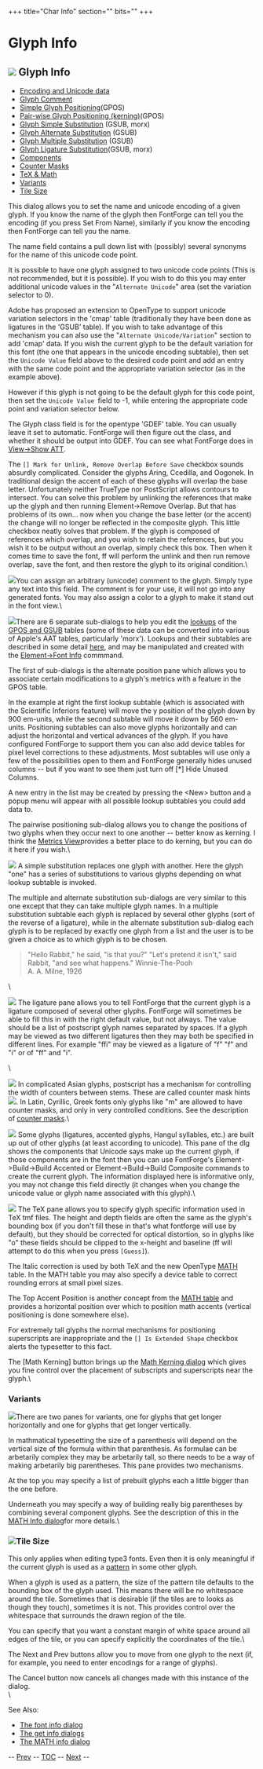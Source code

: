 +++
title="Char Info"
section=""
bits=""
+++


Glyph Info
==========

![](img/charinfo.png) Glyph Info
----------------------------

-   [Encoding and Unicode data](charinfo.html#Unicode)
-   [Glyph Comment](charinfo.html#comment)
-   [Simple Glyph Positioning](charinfo.html#position)(GPOS)
-   [Pair-wise Glyph Positioning
    (kerning)](charinfo.html#pairwise)(GPOS)
-   [Glyph Simple Substitution](charinfo.html#substitution) (GSUB, morx)
-   [Glyph Alternate Substitution](charinfo.html#multiple) (GSUB)
-   [Glyph Multiple Substitution](charinfo.html#multiple) (GSUB)
-   [Glyph Ligature Substitution](charinfo.html#ligature)(GSUB, morx)
-   [Components](charinfo.html#components)
-   [Counter Masks](#CounterMasks)
-   [TeX & Math](#TeX)
-   [Variants](#Variants)
-   [Tile Size](#TileSize)

This dialog allows you to set the name and unicode encoding of a given
glyph. If you know the name of the glyph then FontForge can tell you the
encoding (if you press Set From Name), similarly if you know the
encoding then FontForge can tell you the name.

The name field contains a pull down list with (possibly) several
synonyms for the name of this unicode code point.

It is possible to have one glyph assigned to two unicode code points
(This is not recommended, but it is possible). If you wish to do this
you may enter additional unicode values in the "`Alternate Unicode`"
area (set the variation selector to 0).

Adobe has proposed an extension to OpenType to support unicode variation
selectors in the 'cmap' table (traditionally they have been done as
ligatures in the 'GSUB' table). If you wish to take advantage of this
mechanism you can also use the "`Alternate Unicode/Variation`" section
to add 'cmap' data. If you wish the current glyph to be the default
variation for this font (the one that appears in the unicode encoding
subtable), then set the `Unicode Value` field above to the desired code
point and add an entry with the same code point and the appropriate
variation selector (as in the example above).

However if this glyph is not going to be the default glyph for this code
point, then set the `Unicode Value `field to -1, while entering the
appropriate code point and variation selector below.

The Glyph class field is for the opentype 'GDEF' table. You can usually
leave it set to automatic. FontForge will then figure out the class, and
whether it should be output into GDEF. You can see what FontForge does
in [View-\>Show ATT](showatt.html).

The `[] Mark for Unlink, Remove Overlap Before Save` checkbox sounds
absurdly complicated. Consider the glyphs Aring, Ccedilla, and Oogonek.
In traditional design the accent of each of these glyphs will overlap
the base letter. Unfortunately neither TrueType nor PostScript allows
contours to intersect. You can solve this problem by unlinking the
references that make up the glyph and then running Element-\>Remove
Overlap. But that has problems of its own... now when you change the
base letter (or the accent) the change will no longer be reflected in
the composite glyph. This little checkbox neatly solves that problem. If
the glyph is composed of references which overlap, and you wish to
retain the references, but you wish it to be output without an overlap,
simply check this box. Then when it comes time to save the font, ff will
perform the unlink and then run remove overlap, save the font, and then
restore the glyph to its original condition.\

![](img/charinfo-comment.png)You can assign an arbitrary (unicode) comment
to the glyph. Simply type any text into this field. The comment is for
your use, it will not go into any generated fonts. You may also assign a
color to a glyph to make it stand out in the font view.\

![](img/charinfo-pos.png)There are 6 separate sub-dialogs to help you edit
the [lookups](lookups.html) of the [GPOS and GSUB](gposgsub.html) tables
(some of these data can be converted into various of Apple's AAT tables,
particularly 'morx'). Lookups and their subtables are described in some
detail [here](overview.html#Lookups), and may be manipulated and created
with the [Element-\>Font Info](fontinfo.html#Lookups) commmand.

The first of sub-dialogs is the alternate position pane which allows you
to associate certain modifications to a glyph's metrics with a feature
in the GPOS table.

In the example at right the first lookup subtable (which is associated
with the Scientific Inferiors feature) will move the y position of the
glyph down by 900 em-units, while the second subtable will move it down
by 560 em-units. Positioning subtables can also move glyphs horizontally
and can adjust the horizontal and vertical advances of the glyph. If you
have configured FontForge to support them you can also add device tables
for pixel level corrections to these adjustments. Most subtables will
use only a few of the possibilities open to them and FontForge generally
hides unused columns -- but if you want to see them just turn off [\*]
Hide Unused Columns.

A new entry in the list may be created by pressing the \<New\> button
and a popup menu will appear with all possible lookup subtables you
could add data to.

The pairwise positioning sub-dialog allows you to change the positions
of two glyphs when they occur next to one another -- better know as
kerning. I think the [Metrics View](metricsview.html)provides a better
place to do kerning, but you can do it here if you wish.\

![](img/charinfo-subs.png) A simple substitution replaces one glyph with
another. Here the glyph "one" has a series of substitutions to various
glyphs depending on what lookup subtable is invoked.

The multiple and alternate substitution sub-dialogs are very similar to
this one except that they can take multiple glyph names. In a multiple
substitution subtable each glyph is replaced by several other glyphs
(sort of the reverse of a ligature), while in the alternate substitution
sub-dialog each glyph is to be replaced by exactly one glyph from a list
and the user is to be given a choice as to which glyph is to be chosen.

> "Hello Rabbit," he said, "is that you?"
> "Let's pretend it isn't," said Rabbit, "and see what happens."
> Winnie-The-Pooh\
>  A. A. Milne, 1926

\

![](img/charinfo-lig.png) The ligature pane allows you to tell FontForge
that the current glyph is a ligature composed of several other glyphs.
FontForge will sometimes be able to fill this in with the right default
value, but not always. The value should be a list of postscript glyph
names separated by spaces. If a glyph may be viewed as two different
ligatures then they may both be specified in different lines. For
example "ffi" may be viewed as a ligature of "f" "f" and "i" or of "ff"
and "i".

\

![](img/charinfo-counters.png) In complicated Asian glyphs, postscript has a
mechanism for controlling the width of counters between stems. These are
called counter mask hints![](img/newcountermask.png). In Latin, Cyrillic,
Greek fonts only glyphs like "m" are allowed to have counter masks, and
only in very controlled conditions. See the description of [counter
masks](hinting.html#Counter).\

![](img/charinfo-counters.png) Some glyphs (ligatures, accented glyphs,
Hangul syllables, etc.) are built up out of other glyphs (at least
according to unicode). This pane of the dlg shows the components that
Unicode says make up the current glyph, if those components are in the
font then you can use FontForge's Element-\>Build-\>Build Accented or
Element-\>Build-\>Build Composite commands to create the current glyph.
The information displayed here is informative only, you may not change
this field directly (it changes when you change the unicode value or
glyph name associated with this glyph).\

![](img/charinfo-tex.png) The TeX pane allows you to specify glyph specific
information used in TeX tmf files. The height and depth fields are often
the same as the glyph's bounding box (if you don't fill these in that's
what fontforge will use by default), but they should be corrected for
optical distortion, so in glyphs like "o" these fields should be clipped
to the x-height and baseline (ff will attempt to do this when you press
`[Guess]`).

The Italic correction is used by both TeX and the new OpenType
[MATH](math.html#Italic) table. In the MATH table you may also specify a
device table to correct rounding errors at small pixel sizes.

The Top Accent Position is another concept from the [MATH
table](math.html#TopAccent) and provides a horizontal position over
which to position math accents (vertical positioning is done somewhere
else).

For extremely tall glyphs the normal mechanisms for positioning
superscripts are inappropriate and the `[] Is Extended Shape` checkbox
alerts the typesetter to this fact.

The [Math Kerning] button brings up the [Math Kerning
dialog](math.html#MathKern) which gives you fine control over the
placement of subscripts and superscripts near the glyph.\

### Variants

![](img/charinfo-variants.png)There are two panes for variants, one for
glyphs that get longer horizontally and one for glyphs that get longer
vertically.

In mathmatical typesetting the size of a parenthesis will depend on the
vertical size of the formula within that parenthesis. As formulae can be
arbetarily complex they may be arbetarily tall, so there needs to be a
way of making arbetarily big parentheses. This pane provides two
mechanisms.

At the top you may specify a list of prebuilt glyphs each a little
bigger than the one before.

Underneath you may specify a way of building really big parentheses by
combining several component glyphs. See the description of this in the
[MATH Info dialog](math.html#GlyphConstruction)for more details.\

### ![](img/charinfo-tilesize.png)Tile Size

This only applies when editing type3 fonts. Even then it is only
meaningful if the current glyph is used as a
[pattern](multilayer.html#Patterns) in some other glyph.

When a glyph is used as a pattern, the size of the pattern tile defaults
to the bounding box of the glyph used. This means there will be no
whitespace around the tile. Sometimes that is desirable (if the tiles
are to looks as though they touch), sometimes it is not. This provides
control over the whitespace that surrounds the drawn region of the tile.

You can specify that you want a constant margin of white space around
all edges of the tile, or you can specify explicitly the coordinates of
the tile.\

The Next and Prev buttons allow you to move from one glyph to the next
(if, for example, you need to enter encodings for a range of glyphs).

The Cancel button now cancels all changes made with this instance of the
dialog.\
 \

See Also:

-   [The font info dialog](fontinfo.html)
-   [The get info dialogs](getinfo.html)
-   [The MATH info dialog](math.html)

-- [Prev](elementmenu.html) -- [TOC](overview.html) --
[Next](elementmenu.html) --
